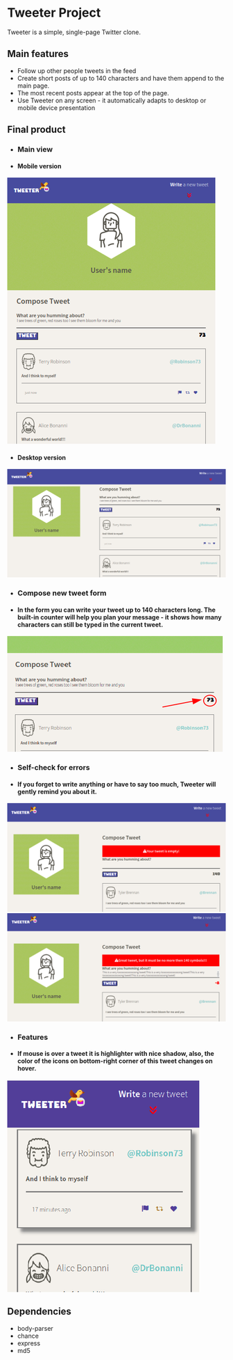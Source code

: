 # Tweeter Project

Tweeter is a simple, single-page Twitter clone.

## Main features

- Follow up other people tweets in the feed
- Create short posts of up to 140 characters and have them append to the main page.
- The most recent posts appear at the top of the page.
- Use Tweeter on any screen - it automatically adapts to desktop or mobile device presentation


## Final product
- ### Main view
- #### Mobile version

!["Mobile version"](https://github.com/NadiaPia/tweeter/blob/master/public/images/mobile_version.png)

- #### Desktop version

!["Desktop version - main view"](https://github.com/NadiaPia/tweeter/blob/master/public/images/desctop_version.png)

- ### Compose new tweet form
- #### In the form you can write your tweet up to 140 characters long. The built-in counter will help you plan your message - it shows how many characters can still be typed in the current tweet.

!["Counter"](https://github.com/NadiaPia/tweeter/blob/master/public/images/counter.png)


- ### Self-check for errors

- #### If you forget to write anything or have to say too much, Tweeter will gently remind you about it. 

!["empty tweet"](https://github.com/NadiaPia/tweeter/blob/master/public/images/empty_tweet.png)
!["looong tweet"](https://github.com/NadiaPia/tweeter/blob/master/public/images/Looong_tweet.png)

- ### Features

- #### If mouse is over a tweet it is highlighter with nice shadow, also, the color of the icons on bottom-right corner of this tweet changes on hover. 

!["Shadows-colors"](https://github.com/NadiaPia/tweeter/blob/master/public/images/shadow_color_change.png)


## Dependencies

- body-parser
- chance
- express
- md5